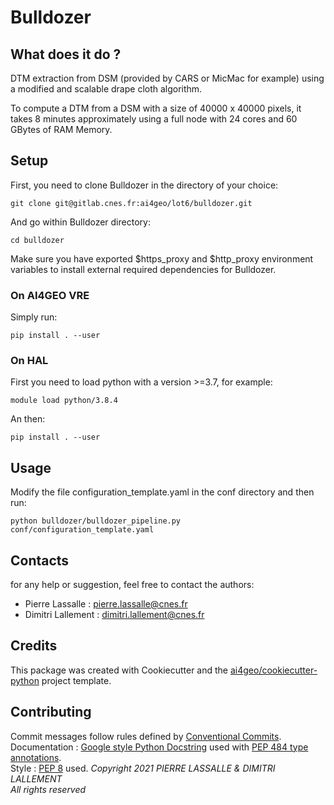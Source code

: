 # Bulldozer

## What does it do ?

DTM extraction from DSM (provided by CARS or MicMac for example) using a modified and scalable drape cloth algorithm.

To compute a DTM from a DSM with a size of 40000 x 40000 pixels, it takes 8 minutes approximately using a full node with 24 cores and 60 GBytes of RAM Memory.

## Setup

First, you need to clone Bulldozer in the directory of your choice:

`git clone git@gitlab.cnes.fr:ai4geo/lot6/bulldozer.git`

And go within Bulldozer directory:

`cd bulldozer`

Make sure you have exported $https_proxy and $http_proxy environment variables to install external required dependencies for Bulldozer.

### On AI4GEO VRE

Simply run:

`pip install . --user`

### On HAL

First you need to load python with a version >=3.7, for example:

`module load python/3.8.4`

An then:

`pip install . --user`


## Usage

Modify the file configuration_template.yaml in the conf directory and then run:

`python bulldozer/bulldozer_pipeline.py conf/configuration_template.yaml`

## Contacts

for any help or suggestion, feel free to contact the authors:

- Pierre Lassalle : pierre.lassalle@cnes.fr
- Dimitri Lallement : dimitri.lallement@cnes.fr



## Credits

This package was created with Cookiecutter and the [ai4geo/cookiecutter-python](https://gitlab.cnes.fr/ai4geo/lot2/cookiecutter-python) project template.

## Contributing

Commit messages follow rules defined by [Conventional Commits](https://www.conventionalcommits.org).  
Documentation : [Google style Python Docstring](https://google.github.io/styleguide/pyguide.html) used with [PEP 484 type annotations](https://www.python.org/dev/peps/pep-0484/).  
Style : [PEP 8](https://www.python.org/dev/peps/pep-0008/#other-recommendations) used.
*Copyright 2021 PIERRE LASSALLE & DIMITRI LALLEMENT  
All rights reserved*
